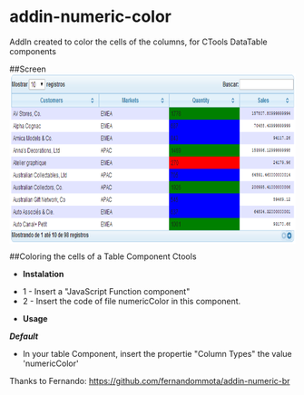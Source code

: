 addin-numeric-color
===================

AddIn created to color the cells of the columns, for CTools DataTable components

##Screen
<img src="https://raw.githubusercontent.com/danielrabelo/addin-numeric-color/master/images/table-component-ctools.png" alt="Example of color table component" title="Table Component Ctools" align="center" height="300"/>

##Coloring the cells of a Table Component Ctools


* **Instalation**
 - 1 - Insert a "JavaScript Function component" 
 - 2 - Insert the code of file numericColor in this component.


* **Usage**
 
 ***Default***
 - In your table Component, insert the propertie "Column Types" the value 'numericColor' 
 

Thanks to Fernando: 
https://github.com/fernandommota/addin-numeric-br

